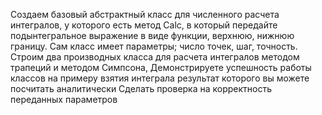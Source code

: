 Создаем базовый абстрактный класс для численного расчета интегралов, у которого есть метод Calc, в который передайте подынтегральное выражение в виде функции, верхнюю, нижнюю границу. Сам класс имеет параметры; число точек, шаг, точность. Строим два производных класса для расчета интегралов методом трапеций и методом Симпсона,
Демонстрируете успешность работы классов на примеру взятия интеграла результат которого вы можете посчитать аналитически
Сделать проверка на корректность переданных параметров
